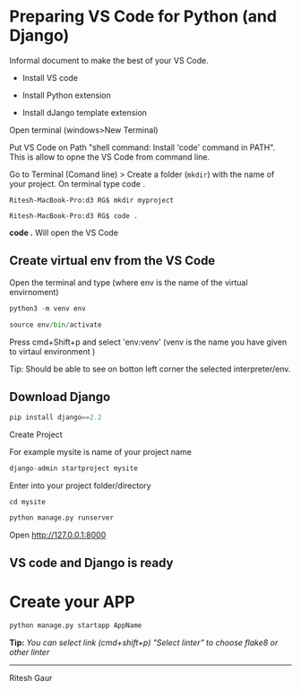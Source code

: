 # **Preparing VS Code for Python (and Django)**

Informal document to make the best of your VS Code. 

- Install VS code
- Install Python extension

- Install dJango template extension


Open terminal (windows>New Terminal)

Put VS Code on Path "shell command: Install 'code' command in PATH". This is allow to opne the VS Code from command line. 

Go to Terminal (Comand line) > Create a folder (`mkdir`) with the name of your project. On terminal type code .

`Ritesh-MacBook-Pro:d3 RG$ mkdir myproject`

`Ritesh-MacBook-Pro:d3 RG$ code .`

**code .** Will open the VS Code 



## **Create virtual env from the VS Code**

Open the terminal and type (where env is the name of the virtual envirnoment) 

```python
python3 -m venv env

source env/bin/activate
```

Press cmd+Shift+p and select 'env:venv' (venv is the name you have given to virtaul environment )

Tip: Should be able to see on botton left corner the selected interpreter/env. 

## **Download Django** 

```python
pip install django==2.2
```

Create Project

For example mysite is name of your project name

```python
django-admin startproject mysite 
```

Enter into your project folder/directory

`cd mysite`

```python
python manage.py runserver
```

Open http://127.0.0.1:8000

## **VS code and Django is ready** 



# Create your APP 

```python
python manage.py startapp AppName
```

**Tip:** *You can select link (cmd+shift+p) "Select linter" to choose flake8 or other linter*

------

Ritesh Gaur

